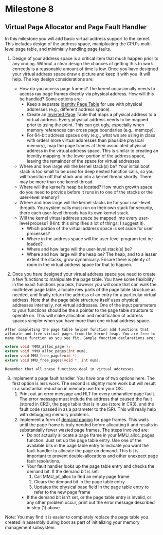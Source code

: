 # Milestone 8

## Virtual Page Allocator and Page Fault Handler
In this milestone you will add basic virtual address support to the kernel. This includes design of the address space, manipluating the CPU's multi-level page table, and minimially handling page faults.

   1. Design of your address space is a critical item that much happen prior to any coding. Without a clear design the chances of getting this to work correctly is a reasonable amount of time is low. Once you have designed your virtual address space draw a picture and keep it with you. It will help. The key design considerations are:
      - How do you access page frames? The kerenl occasionally needs to access ray page frames directly via physical address. How will this be handled? Some options are:
         - Keep a separate [Identity Page Table](http://wiki.osdev.org/Identity_Paging) for use with physical addresses (e.g., different address space).
         - Create an [Inverted Page](https://en.wikipedia.org/wiki/Page_table#Inverted_page_table) Table that maps a physical address to a virtual address. Every physical address needs to be mapped prior to using the point. This can get ugly, especially when memory references can cross page boundaries (e.g., memcpy).
         - For 64-bit address spaces only (e.g., what we are using in class with orders more virtual addresses than plausible physical memory), map the page frames at their associated phyiscal address in the virtual address space. This is similar to creating an identity mapping in the lower portion of the address space, leaving the remainder of the space for virtual addresses. 
      - Where and how large will the kernel stack(s) be? Your initial boot stack is too small to be used for deep nested function calls, so you will transition off that stack and into a kernel thread shortly. There may be more than one kernel thread.
      - Where will the kernel's heap be located? How much growth space do you need to provide before it runs in to one of the stacks or the user-level memory?
      - Where and how large will the kernel stacks be for your user-level threads. You system calls must run on their own stack for security, there each user-level threads has its own kernel stack.
      - Will the kernel virtual address space be mapped into every user-level process? (Hint: this simplifies a lot of things, I suggest it).
         - Which portion of the virtual address space is set aside for user processes?
         - Where in the address space will the user-level program text be loaded?
         - Where and how large will the user-level stack(s) be?
         - Where and how large will the heap be? The heap, and to a lesser extent the stacks, grow dynamically. Ensure there is plenty of room in the virtual address space for that to happen. 

   2. Once you have designed your virtual address space you need to create a few functions to manipulate the page table. You have some flexibility in the exact functions you pick, however you will code that can walk the multi-level page table, allocate new parts of the page table structure as needed, and finally return the address of an entry for a particular virtual address. Note that the page table structure itself uses physical addresses internally, not virtual addresses. One of the input parameters to your functions should be the a pointer to the page table structure to operate on. This will make allocation and modification of address spaces simpler when you have more than one virtual address space.

    After completing the page table helper function add functions that allocate and free virtual pages from the kernel heap. You are free to name these function as you see fit. Sample function declarations are:

   ```C
   extern void *MMU_alloc_page();
   extern void *MMU_alloc_pages(int num);
   extern void MMU_free_page(void *);
   extern void MMU_free_pages(void *, int num);
   ```

    Remember that all these functions deal in virtual addresses.

   3. Implement a page fault handler. You have one of two options here. The first option is less work. The second is slightly more work but will result in a substantial reduction in memory use from your OS:
      1. Print out an error message and HLT for every unhandled page fault. The error message must include the address that caused the fault (stored in CR2), the page table that is in use (store in CR3), and the fault code (passed in as a parameter to the ISR). This will really help with debugging memory problems.
      2. Implement a form of [demand paging](https://en.wikipedia.org/wiki/Demand_paging) for page frames. This waits until the page frame is truly needed before allocating it and results in substantially fewer wasted page frames. The steps involved are:
         - Do not actually allocate a page frame in your MMU_alloc_pages function. Just set up the page table entry. Use one of the available bits in the page table entry to indicate you want the fault handler to allocate the page on demand. This bit is important to prevent double-allocations and other unexpect page fault resolutions.
         - Your fault handler looks up the page table entry and checks the demand bit. If the demand bit is set:
            1. Call MMU_pf_alloc to find an empty page frame
            2. Clears the demand bit in the page table entry
            3. Updates the physical base field in the page table entry to refer to the new page frame 
         - If the demand bit isn't set, or the page table entry is invalid, or any other problem occur, print out the error message described in step (1) above 

Note: You may find it is easier to completely replace the page table you created in assembly during boot as part of initializing your memory management subsystem. 

